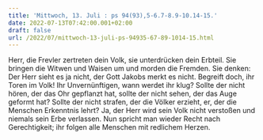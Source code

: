 ```yaml
---
title: 'Mittwoch, 13. Juli : ps 94(93),5-6.7-8.9-10.14-15.'
date: 2022-07-13T07:42:00.001+02:00
draft: false
url: /2022/07/mittwoch-13-juli-ps-94935-67-89-1014-15.html
---
```


Herr, die Frevler zertreten dein Volk, sie unterdrücken dein Erbteil. Sie bringen die Witwen und Waisen um und morden die Fremden. Sie denken: Der Herr sieht es ja nicht, der Gott Jakobs merkt es nicht. Begreift doch, ihr Toren im Volk! Ihr Unvernünftigen, wann werdet ihr klug? Sollte der nicht hören, der das Ohr gepflanzt hat, sollte der nicht sehen, der das Auge geformt hat? Sollte der nicht strafen, der die Völker erzieht, er, der die Menschen Erkenntnis lehrt? Ja, der Herr wird sein Volk nicht verstoßen und niemals sein Erbe verlassen. Nun spricht man wieder Recht nach Gerechtigkeit; ihr folgen alle Menschen mit redlichem Herzen.